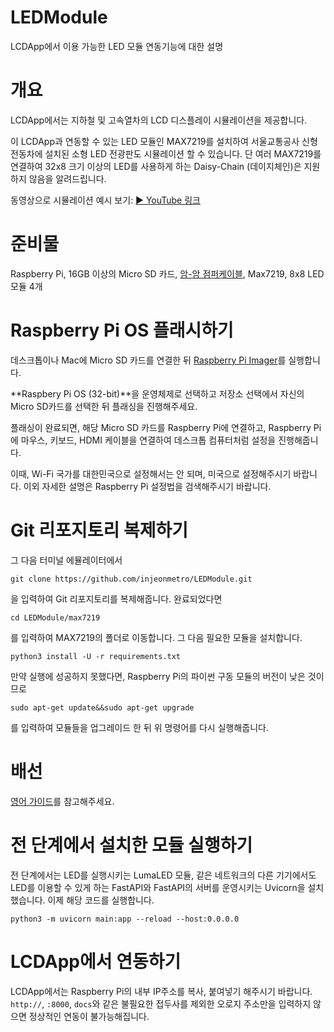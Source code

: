 # LEDModule
LCDApp에서 이용 가능한 LED 모듈 연동기능에 대한 설명

# 개요
LCDApp에서는 지하철 및 고속열차의 LCD 디스플레이 시뮬레이션을 제공합니다.

이 LCDApp과 연동할 수 있는 LED 모듈인 MAX7219를 설치하여 서울교통공사 신형 전동차에 설치된 소형 LED 전광판도 시뮬레이션 할 수 있습니다. 단 여러 MAX7219를 연결하여 32x8 크기 이상의 LED를 사용하게 하는 Daisy-Chain (데이지체인)은 지원하지 않음을 알려드립니다.


동영상으로 시뮬레이션 예시 보기:
<a href="https://youtu.be/B3ViA21AWCQ">▶ YouTube 링크</a>

# 준비물
Raspberry Pi, 16GB 이상의 Micro SD 카드, <a href="http://m.intopion.com/goods/view?no=3831560">암-암 점퍼케이블</a>, Max7219, 8x8 LED 모듈 4개

# Raspberry Pi OS 플래시하기
데스크톱이나 Mac에 Micro SD 카드를 연결한 뒤 <a href="https://www.raspberrypi.com/software/">Raspberry Pi Imager</a>를 실행합니다.

**Raspbery Pi OS (32-bit)**을 운영체제로 선택하고 저장소 선택에서 자신의 Micro SD카드를 선택한 뒤 플래싱을 진행해주세요.

플래싱이 완료되면, 해당 Micro SD 카드를 Raspberry Pi에 연결하고, Raspberry Pi에 마우스, 키보드, HDMI 케이블을 연결하여 데스크톱 컴퓨터처럼 설정을 진행해줍니다.

이때, Wi-Fi 국가를 대한민국으로 설정해서는 안 되며, 미국으로 설정해주시기 바랍니다.
이외 자세한 설명은 Raspberry Pi 설정법을 검색해주시기 바랍니다.

# Git 리포지토리 복제하기
그 다음 터미널 에뮬레이터에서
```
git clone https://github.com/injeonmetro/LEDModule.git
```
을 입력하여 Git 리포지토리를 복제해줍니다.
완료되었다면
```
cd LEDModule/max7219
```
를 입력하여 MAX7219의 폴더로 이동합니다.
그 다음 필요한 모듈을 설치합니다.
```
python3 install -U -r requirements.txt
```
만약 실행에 성공하지 못했다면, Raspberry Pi의 파이썬 구동 모듈의 버전이 낮은 것이므로
```
sudo apt-get update&&sudo apt-get upgrade
```
를 입력하여 모듈들을 업그레이드 한 뒤 위 명령어를 다시 실행해줍니다.

# 배선
<a href="https://luma-led-matrix.readthedocs.io/en/latest/install.html">영어 가이드</a>를 참고해주세요.

# 전 단계에서 설치한 모듈 실행하기
전 단계에서는 LED를 실행시키는 LumaLED 모듈, 같은 네트워크의 다른 기기에서도 LED를 이용할 수 있게 하는 FastAPI와 FastAPI의 서버를 운영시키는 Uvicorn을 설치했습니다.
이제 해당 코드를 실행합니다.
```
python3 -m uvicorn main:app --reload --host:0.0.0.0
```

# LCDApp에서 연동하기
LCDApp에서는 Raspberry Pi의 내부 IP주소를 복사, 붙여넣기 해주시기 바랍니다. `http://`, `:8000`, `docs`와 같은 불필요한 접두사를 제외한 오로지 주소만을 입력하지 않으면 정상적인 연동이 불가능해집니다.
